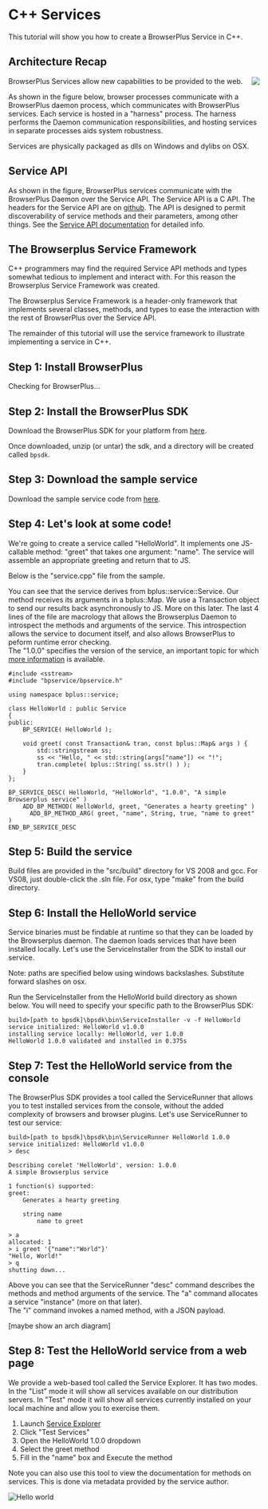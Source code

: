 # C++ Services

This tutorial will show you how to create a BrowserPlus Service
in C++.


## Architecture Recap

<div style="float: right; margin 30px;"><img src="/i/server_arch.png"></div>

BrowserPlus Services allow new capabilities to be provided to the
web.  

As shown in the figure below, browser processes communicate
with a BrowserPlus daemon process, which communicates with BrowserPlus
services.  Each service is hosted in a "harness" process.  The harness performs the Daemon communication responsibilities, and hosting services in separate processes aids system robustness.

Services are physically packaged as dlls on Windows and dylibs on OSX.

## Service API

As shown in the figure, BrowserPlus services communicate with the BrowserPlus Daemon over the Service
API.  The Service API is a C API.  The headers for the Service API are on [github](http://github.com/browserplus/platform/tree/master/src/sdk/service_api/api/ServiceAPI/).  The API is designed
to permit discoverability of service methods and their parameters, among other things.  See the [Service API documentation](http://browserplus.github.com/bp-service-api/) for detailed info.


## The Browserplus Service Framework

C++ programmers may find the required Service API methods and
types somewhat tedious to implement and interact with.  For this
reason the Browserplus Service Framework was created.

The Browserplus Service Framework is a header-only framework that
implements several classes, methods, and types to ease the interaction
with the rest of BrowserPlus over the Service API.

The remainder of this tutorial will use the service framework to
illustrate implementing a service in C++.


## Step 1: Install BrowserPlus

<div id="gotbp">Checking for BrowserPlus...</div>
<div id="downloadLink"></div>

## Step 2: Install the BrowserPlus SDK

Download the BrowserPlus SDK for your platform from [here](http://browserplus.yahoo.com/developer/service/sdk/).

Once downloaded, unzip (or untar) the sdk, and a directory will be created called `bpsdk`.

## Step 3: Download the sample service

Download the sample service code from [here](http://github.com/browserplus/bp-tutorial-cpp1/archives/master).

## Step 4: Let's look at some code!

We're going to create a service called "HelloWorld".  It implements one JS-callable method: "greet" that takes one argument: "name".  The service will assemble an appropriate greeting and return that to JS.

Below is the "service.cpp" file from the sample.  

You can see that the service derives from bplus::service::Service.  Our method receives its arguments in a bplus::Map.  We use a Transaction object to send our results back asynchronously to JS.  More on this later.
The last 4 lines of the file are macrology that allows the Browserplus Daemon to introspect the methods and arguments of the service.  This introspection allows the service to document itself, and also allows BrowserPlus to peform runtime error checking.  
The "1.0.0" specifies the version of the service, an important topic for which [more information](/docs/web_dev/JavaScript_API_Overview.html#service_versioning) is available.

~~~
#include <sstream>
#include "bpservice/bpservice.h"

using namespace bplus::service;

class HelloWorld : public Service
{
public:    
    BP_SERVICE( HelloWorld );
    
    void greet( const Transaction& tran, const bplus::Map& args ) {
        std::stringstream ss;
        ss << "Hello, " << std::string(args["name"]) << "!";
        tran.complete( bplus::String( ss.str() ) );
    }
};

BP_SERVICE_DESC( HelloWorld, "HelloWorld", "1.0.0", "A simple Browserplus service" )
    ADD_BP_METHOD( HelloWorld, greet, "Generates a hearty greeting" )
      ADD_BP_METHOD_ARG( greet, "name", String, true, "name to greet" )
END_BP_SERVICE_DESC
~~~

## Step 5: Build the service

Build files are provided in the "src/build" directory for VS 2008 and gcc.
For VS08, just double-click the .sln file.  For osx, type "make" from the build directory.

## Step 6: Install the HelloWorld service

Service binaries must be findable at runtime so that they can be
loaded by the Browserplus daemon.  The daemon loads services that have been
installed locally.  Let's use the ServiceInstaller from the SDK to install our service.

Note: paths are specified below using windows backslashes.  Substitute forward slashes on osx.

Run the ServiceInstaller from the HelloWorld build directory as shown below.  You will
need to specify your specific path to the BrowserPlus SDK:

    build>[path to bpsdk]\bpsdk\bin\ServiceInstaller -v -f HelloWorld
    service initialized: HelloWorld v1.0.0
    installing service locally: HelloWorld, ver 1.0.0
    HelloWorld 1.0.0 validated and installed in 0.375s


## Step 7: Test the HelloWorld service from the console

The BrowserPlus SDK provides a tool called the ServiceRunner that allows you to 
test installed services from the console, without the added complexity of 
browsers and browser plugins.  Let's use ServiceRunner to test our service:

    build>[path to bpsdk]\bpsdk\bin\ServiceRunner HelloWorld 1.0.0
    service initialized: HelloWorld v1.0.0
    > desc

    Describing corelet 'HelloWorld', version: 1.0.0
    A simple Browserplus service

    1 function(s) supported:
    greet:
        Generates a hearty greeting

        string name
            name to greet

    > a
    allocated: 1
    > i greet '{"name":"World"}'
    "Hello, World!"
    > q
    shutting down...

Above you can see that the ServiceRunner "desc" command describes the methods and method arguments of the service.
The "a" command allocates a service "instance" (more on that later).  
The "i" command invokes a named method, with a JSON payload.

[maybe show an arch diagram]


## Step 8: Test the HelloWorld service from a web page

We provide a web-based tool called the Service Explorer.  It has two modes.
In the "List" mode it will show all services available on our
distribution servers.  In "Test" mode it will show all services
currently installed on your local machine and allow you to exercise
them.

1. Launch [Service Explorer](http://browserplus.yahoo.com/developer/explore)
2. Click "Test Services"
3. Open the HelloWorld 1.0.0 dropdown
4. Select the greet method
5. Fill in the "name" box and Execute the method

Note you can also use this tool to view the documentation for methods on services.
This is done via metadata provided by the service author.

 ![Hello world](/i/explorer_hello_world.png)



<script src="http://bp.yahooapis.com/@{bpver}/browserplus-min.js"></script>  
<script>
localPageCB = function () {
  function myInitCB(r) {
	var BP = BrowserPlus;
    var instDiv = document.getElementById("gotbp");
	if (r.success)
	{
      instDiv.innerHTML = "BrowserPlus installed!  Ver. " +
		BP.getPlatformInfo().version;
	}
	else if (r.error === 'bp.notInstalled')
	{
      // render an upsell link for inpage installation
	  while (instDiv.firstChild) instDiv.removeChild(instDiv.firstChild);
	  var lnk = document.createElement("a");
      lnk.onclick = function () {
        BPTool.Installer.show({}, myInitCB);
      }         
	  lnk.innerHTML = "install BrowserPlus now";
	  lnk.href= "#";
      instDiv.appendChild(lnk);
    }
	else if (r.error === 'bp.notInstalled')
	{
      instDiv.innerHTML = "Sorry, your platform isn't yet supported, please " +
		"try again on a <a href='/install'>supported platform</a>."; 
	}
	else
	{
      instDiv.innerHTML =
		"Yikes, BrowserPlus encountered an error (" + r.error + ": " +
		r.verboseError+"), please try restarting your browser, or visit " +
		"the Troubleshooting page of the BrowserPlus Configuration panel for "
		+ "more help in figuring out what went wrong.";
	}
  }

  BrowserPlus.init({}, myInitCB);
};

if (window.attachEvent) {
  window.attachEvent("onload", function(){localPageCB()});
} else {
  localPageCB();
}

</script>